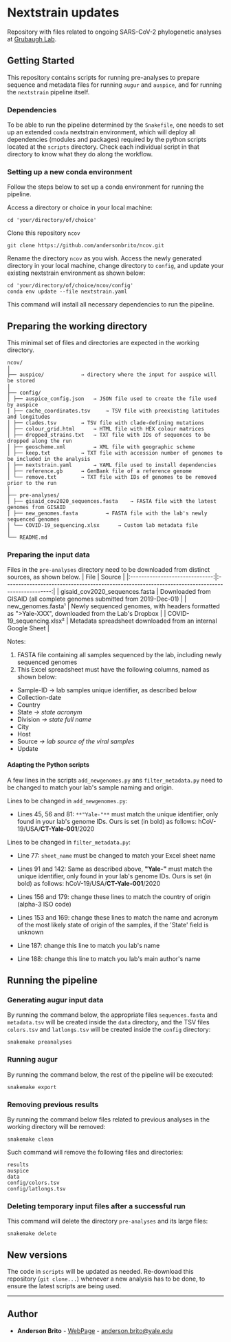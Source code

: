 # Nextstrain updates

Repository with files related to ongoing SARS-CoV-2 phylogenetic analyses at [Grubaugh Lab](grubaughlab.com).


## Getting Started

This repository contains scripts for running pre-analyses to prepare sequence and metadata files for running `augur` and `auspice`, and for running the `nextstrain` pipeline itself.


### Dependencies

To be able to run the pipeline determined by the `Snakefile`, one needs to set up an extended `conda` nextstrain environment, which will deploy all dependencies (modules and packages) required by the python scripts located at the `scripts` directory. Check each individual script in that directory to know what they do along the workflow.


### Setting up a new conda environment

Follow the steps below to set up a conda environment for running the pipeline.

Access a directory or choice in your local machine:
```
cd 'your/directory/of/choice'
```

Clone this repository `ncov`
```
git clone https://github.com/andersonbrito/ncov.git
```

Rename the directory `ncov` as you wish. Access the newly generated directory in your local machine, change directory to `config`, and update your existing nextstrain environment as shown below:
```
cd 'your/directory/of/choice/ncov/config'
conda env update --file nextstrain.yaml
```

This command will install all necessary dependencies to run the pipeline.


## Preparing the working directory

This minimal set of files and directories are expected in the working directory.

```
ncov/
│
├── auspice/ 			→ directory where the input for auspice will be stored
│
├── config/
│ ├── auspice_config.json	→ JSON file used to create the file used by auspice
│ ├── cache_coordinates.tsv 	→ TSV file with preexisting latitudes and longitudes
│ ├── clades.tsv 		→ TSV file with clade-defining mutations
│ ├── colour_grid.html 		→ HTML file with HEX colour matrices
│ ├── dropped_strains.txt	→ TXT file with IDs of sequences to be dropped along the run
│ ├── geoscheme.xml 		→ XML file with geographic scheme
│ ├── keep.txt 			→ TXT file with accession number of genomes to be included in the analysis
│ ├── nextstrain.yaml 		→ YAML file used to install dependencies
│ ├── reference.gb 		→ GenBank file of a reference genome
│ └── remove.txt 		→ TXT file with IDs of genomes to be removed prior to the run
│
├── pre-analyses/
│ ├── gisaid_cov2020_sequences.fasta 	→ FASTA file with the latest genomes from GISAID
│ ├── new_genomes.fasta 		→ FASTA file with the lab's newly sequenced genomes
│ └── COVID-19_sequencing.xlsx 		→ Custom lab metadata file
│
└── README.md
```


### Preparing the input data

Files in the `pre-analyses` directory need to be downloaded from distinct sources, as shown below.
|              File              |                                              Source                                             |
|:------------------------------:|:-----------------------------------------------------------------------------------------------:|
| gisaid_cov2020_sequences.fasta |         Downloaded from GISAID (all complete genomes submitted from 2019-Dec-01)        |
|        new_genomes.fasta¹       | Newly sequenced genomes, with headers formatted as ">Yale-XXX", downloaded from the Lab's Dropbox |
|    COVID-19_sequencing.xlsx²    |                     Metadata spreadsheet downloaded from an internal Google Sheet                    |



Notes:
1. FASTA file containing all samples sequenced by the lab, including newly sequenced genomes
2. This Excel spreadsheet must have the following columns, named as shown below:

- Sample-ID → lab samples unique identifier, as described below
- Collection-date
- Country
- State *→ state acronym*
- Division  *→ state full name*
- City
- Host
- Source *→ lab source of the viral samples*
- Update

#### Adapting the Python scripts
A few lines in the scripts `add_newgenomes.py` ans `filter_metadata.py` need to be changed to match your lab's sample naming and origin.

Lines to be changed in `add_newgenomes.py`:
- Lines 45, 56 and 81: `**"Yale-"**` must match the unique identifier, only found in your lab's genome IDs. Ours is set (in bold) as follows: hCoV-19/USA/**CT-Yale-001**/2020


Lines to be changed in `filter_metadata.py`:
- Line 77: `sheet_name` must be changed to match your Excel sheet name

- Lines 91 and 142: Same as described above, **"Yale-"** must match the unique identifier, only found in your lab's genome IDs. Ours is set (in bold) as follows: hCoV-19/USA/**CT-Yale-001**/2020

- Lines 156 and 179: change these lines to match the country of origin (alpha-3 ISO code)

- Lines 153 and 169: change these lines to match the name and acronym of the most likely state of origin of the samples, if the 'State' field is unknown

- Line 187: change this line to match you lab's name

- Line 188: change this line to match you lab's main author's name

## Running the pipeline

### Generating augur input data

By running the command below, the appropriate files `sequences.fasta` and `metadata.tsv` will be created inside the `data` directory, and the TSV files `colors.tsv` and `latlongs.tsv` will be created inside the `config` directory:

```
snakemake preanalyses
```

### Running augur

By running the command below, the rest of the pipeline will be executed:
```
snakemake export
```

### Removing previous results

By running the command below files related to previous analyses in the working directory will be removed:
```
snakemake clean
```

Such command will remove the following files and directories:
```
results
auspice
data
config/colors.tsv
config/latlongs.tsv
```

### Deleting temporary input files after a successful run

This command will delete the directory `pre-analyses` and its large files:
```
snakemake delete
```


## New versions

The code in `scripts` will be updated as needed. Re-download this repository (`git clone...`) whenever a new analysis has to be done, to ensure the latest scripts are being used.

---
## Author

* **Anderson Brito** - [WebPage](https://andersonbrito.github.io/) - anderson.brito@yale.edu
